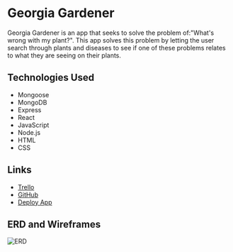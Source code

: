 # Georgia Gardener

Georgia Gardener is an app that seeks to solve the problem of:"What's wrong with my plant?". This app solves this problem by letting the user search through plants and diseases to see if one of these problems relates to what they are seeing on their plants.

## Technologies Used

- Mongoose
- MongoDB
- Express
- React
- JavaScript
- Node.js
- HTML
- CSS

## Links

- [Trello](https://trello.com/b/5KaxDVNO/georgia-gardener)
- [GitHub](https://github.com/armoneyj210/georgia-gardener)
- [Deploy App]('#')

## ERD and Wireframes

![ERD](/desktop/GeorgiaGardener/GGERD.jpg)
